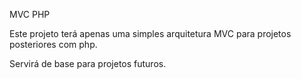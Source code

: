 MVC PHP

Este projeto terá apenas uma simples arquitetura MVC para projetos posteriores com php.

Servirá de base para projetos futuros.
